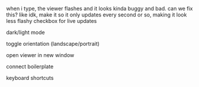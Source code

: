 when i type, the viewer flashes and it looks kinda buggy and bad. can we fix this? like idk, make it so it only updates every second or so, making it look less flashy
checkbox for live updates

dark/light mode

toggle orientation (landscape/portrait)

open viewer in new window

connect boilerplate

keyboard shortcuts

